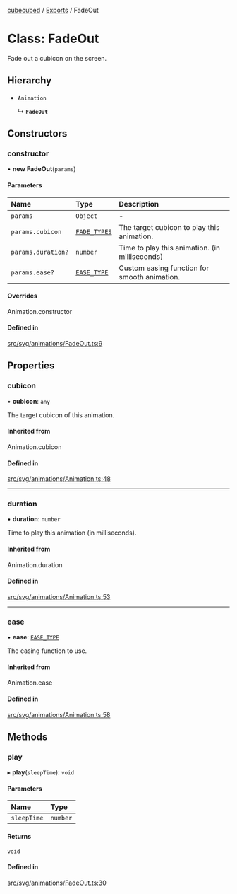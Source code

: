 [cubecubed](/reference/README.md) / [Exports](/reference/modules.md) / FadeOut

# Class: FadeOut

Fade out a cubicon on the screen.

## Hierarchy

- `Animation`

  ↳ **`FadeOut`**

## Constructors

### constructor

• **new FadeOut**(`params`)

#### Parameters

| Name | Type | Description |
| :------ | :------ | :------ |
| `params` | `Object` | - |
| `params.cubicon` | [`FADE_TYPES`](/reference/types/FADE_TYPES.md) | The target cubicon to play this animation. |
| `params.duration?` | `number` | Time to play this animation. (in milliseconds) |
| `params.ease?` | [`EASE_TYPE`](/reference/types/EASE_TYPE.md) | Custom easing function for smooth animation. |

#### Overrides

Animation.constructor

#### Defined in

[src/svg/animations/FadeOut.ts:9](https://github.com/imaphatduc/cubecubed/blob/db7d6e8/src/svg/animations/FadeOut.ts#L9)

## Properties

### cubicon

• **cubicon**: `any`

The target cubicon of this animation.

#### Inherited from

Animation.cubicon

#### Defined in

[src/svg/animations/Animation.ts:48](https://github.com/imaphatduc/cubecubed/blob/db7d6e8/src/svg/animations/Animation.ts#L48)

___

### duration

• **duration**: `number`

Time to play this animation (in milliseconds).

#### Inherited from

Animation.duration

#### Defined in

[src/svg/animations/Animation.ts:53](https://github.com/imaphatduc/cubecubed/blob/db7d6e8/src/svg/animations/Animation.ts#L53)

___

### ease

• **ease**: [`EASE_TYPE`](/reference/types/EASE_TYPE.md)

The easing function to use.

#### Inherited from

Animation.ease

#### Defined in

[src/svg/animations/Animation.ts:58](https://github.com/imaphatduc/cubecubed/blob/db7d6e8/src/svg/animations/Animation.ts#L58)

## Methods

### play

▸ **play**(`sleepTime`): `void`

#### Parameters

| Name | Type |
| :------ | :------ |
| `sleepTime` | `number` |

#### Returns

`void`

#### Defined in

[src/svg/animations/FadeOut.ts:30](https://github.com/imaphatduc/cubecubed/blob/db7d6e8/src/svg/animations/FadeOut.ts#L30)
